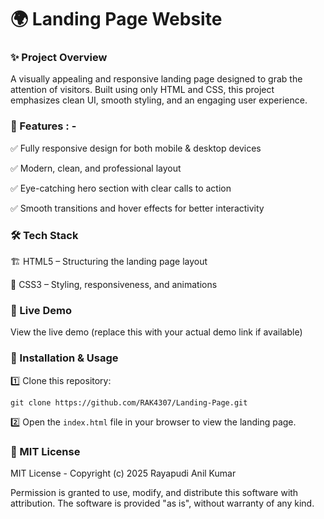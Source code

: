 # 🌍 Landing Page Website
### ✨ Project Overview
A visually appealing and responsive landing page designed to grab the attention of visitors. Built using only HTML and CSS, this project emphasizes clean UI, smooth styling, and an engaging user experience.

### 🎯 Features : -
✅ Fully responsive design for both mobile & desktop devices

✅ Modern, clean, and professional layout

✅ Eye-catching hero section with clear calls to action

✅ Smooth transitions and hover effects for better interactivity

### 🛠 Tech Stack

🏗️ HTML5 – Structuring the landing page layout

🎨 CSS3 – Styling, responsiveness, and animations

### 🚀 Live Demo
View the live demo (replace this with your actual demo link if available)

### 📂 Installation & Usage

1️⃣ Clone this repository:

    git clone https://github.com/RAK4307/Landing-Page.git

2️⃣ Open the `index.html` file in your browser to view the landing page.

### 📜 MIT License
MIT License - Copyright (c) 2025 Rayapudi Anil Kumar

Permission is granted to use, modify, and distribute this software with attribution. 
The software is provided "as is", without warranty of any kind.
